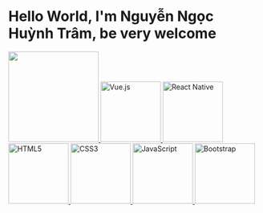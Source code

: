 # Hello World, I'm Nguyễn Ngọc Huỳnh Trâm, be very welcome

<table>
  <a href="https://github.com/WeirdYnnub-31">
  <img height="180em" src="https://github-readme-stats.vercel.app/api?username=WeirdYnnub-31&show_icons=true&theme=tokyonight&include_all_commits=true&count_private=true"/>
  <img src="https://img.icons8.com/color/2x/vue-js.png" width="120" alt="Vue.js">
  <img src="https://upload.wikimedia.org/wikipedia/commons/thumb/a/a7/React-icon.svg/539px-React-icon.svg.png" width="120" alt="React Native">
  <img src="https://img.icons8.com/color/2x/html-5.png" width="120" alt="HTML5">
  <img src="https://img.icons8.com/color/2x/css3.png" width="120" alt="CSS3">
  <img src="https://static.vecteezy.com/system/resources/previews/027/127/560/non_2x/javascript-logo-javascript-icon-transparent-free-png.png" width="120" alt="JavaScript">
  <img src="https://img.icons8.com/color/2x/bootstrap.png" width="120" alt="Bootstrap">
</table>

